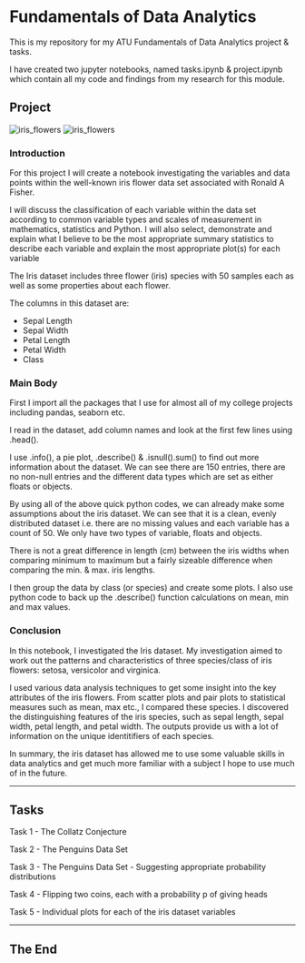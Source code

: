 # Fundamentals of Data Analytics

This is my repository for my ATU Fundamentals of Data Analytics project & tasks.

I have created two jupyter notebooks, named tasks.ipynb & project.ipynb which contain all my code and findings from my research for this module.

## Project

![iris_flowers](images\iris_flowers.webp)
![iris_flowers](https://github.com/joannefeeney/fundamentals-data/blob/images/iris_image.webp?raw=true)

### Introduction

For this project I will create a notebook investigating the variables and data points within the well-known iris flower data set associated with Ronald A Fisher.

I will discuss the classification of each variable within the data set according to common variable types and scales of measurement in mathematics, statistics and Python. I will also select, demonstrate and explain what I believe to be the most appropriate summary statistics to describe each variable and explain the most appropriate plot(s) for each variable

The Iris dataset includes three flower (iris) species with 50 samples each as well as some properties about each flower. 

The columns in this dataset are:

- Sepal Length
- Sepal Width
- Petal Length
- Petal Width
- Class

### Main Body

First I import all the packages that I use for almost all of my college projects including pandas, seaborn etc.

I read in the dataset, add column names and look at the first few lines using .head().

I use .info(), a pie plot, .describe() & .isnull().sum() to find out more information about the dataset. We can see there are 150 entries, there are no non-null entries and the different data types which are set as either floats or objects.

By using all of the above quick python codes, we can already make some assumptions about the iris dataset. We can see that it is a clean, evenly distributed dataset i.e. there are no missing values and each variable has a count of 50. We only have two types of variable, floats and objects. 

There is not a great difference in length (cm) between the iris widths when comparing minimum to maximum but a fairly sizeable difference when comparing the min. & max. iris lengths.

I then group the data by class (or species) and create some plots. I also use python code to back up the .describe() function calculations on mean, min and max values.

### Conclusion

In this notebook, I investigated the Iris dataset. My investigation aimed to work out the patterns and characteristics of three species/class of iris flowers: setosa, versicolor and virginica.

I used various data analysis techniques to get some insight into the key attributes of the iris flowers. From scatter plots and pair plots to statistical measures such as mean, max etc., I compared these species. I discovered the distinguishing features of the iris species, such as sepal length, sepal width, petal length, and petal width. The outputs provide us with a lot of information on the unique identitifiers of each species.

In summary, the iris dataset has allowed me to use some valuable skills in data analytics and get much more familiar with a subject I hope to use much of in the future.

***

## Tasks

Task 1 - The Collatz Conjecture

Task 2 - The Penguins Data Set

Task 3 - The Penguins Data Set - Suggesting appropriate probability distributions

Task 4 - Flipping two coins, each with a probability p of giving heads

Task 5 - Individual plots for each of the iris dataset variables

***
## The End
